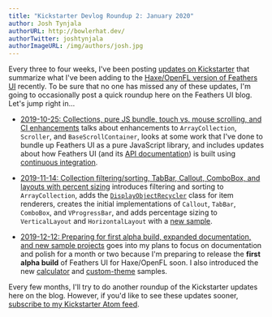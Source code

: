 ```yaml
---
title: "Kickstarter Devlog Roundup 2: January 2020"
author: Josh Tynjala
authorURL: http://bowlerhat.dev/
authorTwitter: joshtynjala
authorImageURL: /img/authors/josh.jpg
---
```


Every three to four weeks, I've been posting [updates on Kickstarter](https://www.kickstarter.com/projects/feathersui/feathers-ui-cross-platform-components-for-haxe-and-openfl/posts) that summarize what I've been adding to the [Haxe/OpenFL version of Feathers UI](https://feathersui.com/openfl/) recently. To be sure that no one has missed any of these updates, I'm going to occasionally post a quick roundup here on the Feathers UI blog. Let's jump right in…

<!-- truncate -->

- [2019-10-25: Collections, pure JS bundle, touch vs. mouse scrolling, and CI enhancements](https://www.kickstarter.com/projects/feathersui/feathers-ui-cross-platform-components-for-haxe-and-openfl/posts/2663916) talks about enhancements to `ArrayCollection`, `Scroller`, and `BaseScrollContainer`, looks at some work that I've done to bundle up Feathers UI as a pure JavaScript library, and includes updates about how Feathers UI (and its [API documentation](https://api.feathersui.com/)) is built using [continuous integration](https://travis-ci.org/feathersui/feathersui-openfl).

- [2019-11-14: Collection filtering/sorting, TabBar, Callout, ComboBox, and layouts with percent sizing](https://www.kickstarter.com/projects/feathersui/feathers-ui-cross-platform-components-for-haxe-and-openfl/posts/2683719) introduces filtering and sorting to `ArrayCollection`, adds the [`DisplayObjectRecycler`](https://api.feathersui.com/unstable/feathers/utils/DisplayObjectRecycler.html) class for item renderers, creates the initial implementations of `Callout`, `TabBar`, `ComboBox`, and `VProgressBar`, and adds percentage sizing to `VerticalLayout` and `HorizontalLayout` with a [new sample](https://github.com/feathersui/feathersui-openfl/tree/master/samples/horizontal-layout-percentage-sizing).

- [2019-12-12: Preparing for first alpha build, expanded documentation, and new sample projects](https://www.kickstarter.com/projects/feathersui/feathers-ui-cross-platform-components-for-haxe-and-openfl/posts/2709199) goes into my plans to focus on documentation and polish for a month or two because I'm preparing to release the **first alpha build** of Feathers UI for Haxe/OpenFL soon. I also introduced the new [calculator](https://github.com/feathersui/feathersui-openfl/tree/master/samples/calculator) and [custom-theme](https://github.com/feathersui/feathersui-openfl/tree/master/samples/custom-theme) samples.

Every few months, I'll try to do another roundup of the Kickstarter updates here on the blog. However, if you'd like to see these updates sooner, [subscribe to my Kickstarter Atom feed](https://www.kickstarter.com/projects/feathersui/feathers-ui-cross-platform-components-for-haxe-and-openfl/posts.atom).
